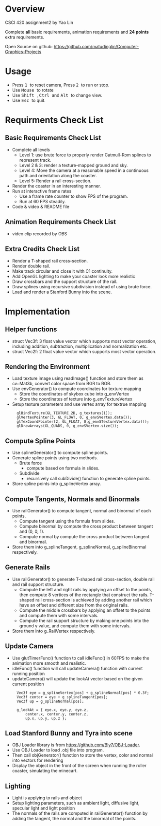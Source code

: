 # Overview
CSCI 420 assignment2 by Yao Lin

Complete **all** basic requirements, animation requirements and **24 points** extra requirements.

Open Source on github: https://github.com/matudinglin/Computer-Graphics-Projects

# Usage
- Press <kbd> 1 </kbd> to reset camera, Press <kbd> 2 </kbd> to run or stop.
- Use <kbd> Mouse </kbd> to rotate
- Use <kbd> Shift </kbd>, <kbd> Ctrl </kbd> and <kbd> Alt </kbd>  to change view.
- Use <kbd> Esc </kbd> to quit.

# Requirments Check List
## Basic Requirements Check List
- Complete all levels
  - Level 1: use brute force to properly render Catmull-Rom splines to represent track.
  - Level 2 & 3: render a texture-mapped ground and sky.
  - Level 4: Move the camera at a reasonable speed in a continuous path and orientation along the coaster.
  - Level 5: Render a rail cross-section.
- Render the coaster in an interesting manner.
- Run at interactive frame rates
  - Use a frame rate counter to show FPS of the program.
  - Run at 60 FPS steadily.
- Code & video & README file

## Animation Requirements Check List
- video clip recorded by OBS

## Extra Credits Check List
- Render a T-shaped rail cross-section.
- Render double rail.
- Make track circular and close it with C1 continuity.
- Add OpenGL lighting to make your coaster look more realistic
- Draw crossbars and the support structure of the rail.
- Draw splines using recursive subdivision instead of using brute force.
- Load and render a Stanford Bunny into the scene.

# Implementation
## Helper functions
- struct Vec3f: 3 float value vector which supports most vector operation, including addition, subtraction, multiplication and normalization etc.
- struct Vec2f: 2 float value vector which supports most vector operation.

## Rendering the Environment
- Load texture image using readImage() function and store them as cv::Mat3b, convert color space from BGR to RGB. 
- Use envGenerator() to compute coordinates for texture mapping
  - Store the coordinates of skybox cube into g_envVertex
  - Store the coordinates of texture into g_envTextureVertex
- Setup texture parameters and use vertex array for textrue mapping
  ```
    glBindTexture(GL_TEXTURE_2D, g_textures[1]);
    glVertexPointer(3, GL_FLOAT, 0, g_envSVertex.data());
    glTexCoordPointer(2, GL_FLOAT, 0,g_envSTextureVertex.data());
    glDrawArrays(GL_QUADS, 0, g_envSVertex.size());
  ```

## Compute Spline Points
- Use splineGenerator() to compute spline points.
- Generate spline points using two methods.
  - Brute force
    - compute based on formula in slides.
  - Subdivide 
    - recursively call subDivide() function to generate spline points.
- Store spline points into g_splineVertex array.

## Compute Tangents, Normals and Binormals
- Use railGenerator() to compute tangent, normal and binormal of each points.
  - Compute tangent using the formula from slides. 
  - Compute binormal by compute the cross product between tangent and (0, 0, 1).
  - Compute normal by compute the cross product between tangent and binormal.
- Store them into g_splineTangent, g_splineNormal, g_splineBinormal respectively.

## Generate Rails
- Use railGenerator() to generate T-shaped rail cross-section, double rail and rail support structure.
  - Compute the left and right rails by applying an offset to the points, then compute 8 vertices of the rectangle that construct the rails. T-shaped rail cross-section is achieved by adding another rail which have an offset and different size from the original rails.
  - Compute the middle crossbars by applying an offset to the points and compute them with some intervals.
  - Compute the rail support structure by making one points into the ground y value, and compute them with some intervals.
- Store them into g_RailVertex respectively.

## Update Camera
- Use glutTimerFunc() function to call idleFunc() in 60FPS to make the animation more smooth and realistic.
- idleFunc() function will call updateCamera() function with current running position 
- updateCamera() will update the lookAt vector based on the given current position
  ```
    Vec3f eye = g_splineVertex[pos] + g_splineNormal[pos] * 0.3f;
    Vec3f center = eye + g_splineTangent[pos];
    Vec3f up = g_splineNormal[pos];

    g_lookAt = { eye.x, eye.y, eye.z,
        center.x, center.y, center.z,
        up.x, up.y, up.z };
  ```

## Load Stanford Bunny and Tyra into scene
-  OBJ Loader library is from https://github.com/Bly7/OBJ-Loader.
-  Use OBJ Loader to load .obj file into program.
-  Then call objGenerator() function to store the vertex, color and normal into vectors for rendering
-  Display the object in the front of the screen when running the roller coaster, simulating the minecart.

## Lighting
- Light is applying to rails and object
- Setup lighting parameters, such as ambient light, diffusive light, specular light and light position
- The normals of the rails are computed in railGenerator() function by adding the tangent, the normal and the binormal of the points.